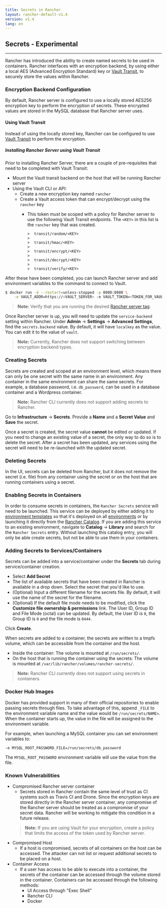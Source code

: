```yaml
---
title: Secrets in Rancher
layout: rancher-default-v1.4
version: v1.4
lang: en
---
```


## Secrets - Experimental
---

Rancher has introduced the ability to create named secrets to be used in containers. Rancher interfaces with an encryption backend, by using either a local AES (Advanced Encryption Standard) key or [Vault Transit](https://www.vaultproject.io/docs/secrets/transit/), to securely store the values within Rancher. 

### Encryption Backend Configuration

By default, Rancher server is configured to use a locally stored AES256 encryption key to perform the encryption of secrets. These encrypted values are stored in the MySQL database that Rancher server uses. 

#### Using Vault Transit

Instead of using the locally stored key, Rancher can be configured to use [Vault Transit](https://www.vaultproject.io/docs/secrets/transit/) to perform the encryption. 

##### Installing Rancher Server using Vault Transit

Prior to installing Rancher Server, there are a couple of pre-requisites that need to be completed with Vault Transit: 

* Mount the Vault transit backend on the host that will be running Rancher server
* Using the Vault CLI or API:
  * Create a new encryption key named `rancher`
  * Create a Vault access token that can encrypt/decrypt using the `rancher` key
    * This token must be scoped with a policy for Rancher server to use the following Vault Transit endpoints. The `<KEY>` in this list is the `rancher` key that was created.
      
      ```
      >  transit/random/<KEY>
      > 
      >  transit/hmac/<KEY>
      > 
      >  transit/encrypt/<KEY>
      > 
      >  transit/decrypt/<KEY>
      >  
      >  transit/verify/<KEY>
      ```
     

After these have been completed, you can launch Rancher server and add environment variables to the command to connect to Vault. 

```bash
$ docker run -d --restart=unless-stopped -p 8080:8080 \
    -e VAULT_ADDR=https://<VAULT_SERVER> -e VAULT_TOKEN=<TOKEN_FOR_VAULT_ACCCESS> rancher/server
```

> **Note:** Verify that you are running the desired [Rancher server tag]({{site.baseurl}}/rancher/{{page.version}}/{{page.lang}}/installing-rancher/installing-server/#rancher-server-tags).

Once Rancher server is up, you will need to update the `service-backend` setting within Rancher. Under **Admin** -> **Settings** -> **Advanced Settings**, find the `secrets.backend` value. By default, it will have `localkey` as the value. You can edit it to the value of `vault`. 

> **Note:** Currently, Rancher does not support switching between encryption backend types. 

### Creating Secrets

Secrets are created and scoped at an environment level, which means there can only be one secret with the same name in an environment. Any container in the same environment can share the same secrets. For example, a database password, i.e. `db_password`, can be used in a database container and a Wordpress container. 

> **Note:** Rancher CLI currently does not support adding secrets to Rancher. 

Go to **Infrastructure** -> **Secrets**. Provide a **Name** and a **Secret Value** and **Save** the secret. 

Once a secret is created, the secret value **cannot** be edited or updated. If you need to change an existing value of a secret, the only way to do so is to delete the secret. After a secret has been updated, any services using the secret will need to be re-launched with the updated secret. 

### Deleting Secrets

In the UI, secrets can be deleted from Rancher, but it does not remove the secret (i.e. file) from any container using the secret or on the host that are running containers using a secret. 

### Enabling Secrets in Containers

In order to consume secrets in containers, the `Rancher Secrets` service will need to be launched. This service can be deployed by either adding it to [environment templates]({{site.baseurl}}/rancher/{{page.version}}/{{page.lang}}/environments/#what-is-an-environment-template) so that it's deployed on all [environments]({{site.baseurl}}/rancher/{{page.version}}/{{page.lang}}/environments/) or by launching it directly from the [Rancher Catalog]({{site.baseurl}}/rancher/{{page.version}}/{{page.lang}}/catalog/). If you are adding this service to an existing environment, navigate to **Catalog** -> **Library** and search for the `Rancher Secrets` entry. Without launching this catalog entry, you will only be able create secrets, but not be able to use them in your containers.

### Adding Secrets to Services/Containers 

Secrets can be added into a service/container under the **Secrets** tab during service/container creation. 

* Select **Add Secret**
* The list of available secrets that have been created in Rancher is available in a drop down. Select the secret that you'd like to use. 
* (Optional) Input a different filename for the secrets file. By default, it will use the name of the secret for the filename. 
* (Optional) If the default file mode needs to be modified, click the **Customize file ownership & permissions** link. The User ID, Group ID and File Mode (octal) can be updated. By default, the User ID is `0`, the Group ID is `0` and the file mode is `0444`.

Click **Create**. 

When secrets are added to a container, the secrets are written to a tmpfs volume, which can be accessible from the container and the host. 

* Inside the container: The volume is mounted at `/run/secrets/`. 
* On the host that is running the container using the secrets: The volume is mounted at `/var/lib/rancher/volumes/rancher-secrets/`.

> **Note:** Rancher CLI currently does not support using secrets in containers. 

### Docker Hub Images

Docker has provided support in many of their official repositories to enable passing secrets through files. To take advantage of this, append `_FILE` to the environment variable name and the value would be `/run/secrets/NAME>`. When the container starts up, the value in the file will be assigned to the environment variable. 

For example, when launching a MySQL container you can set environment variables to:

`-e MYSQL_ROOT_PASSWORD_FILE=/run/secrets/db_password`

The `MYSQL_ROOT_PASSWORD` environment variable will use the value from the file. 

### Known Vulnerabilities

* Compromised Rancher server container
   * Secrets stored in Rancher contain the same level of trust as CI systems such as Travis CI and Drone. Since the encryption keys are stored directly in the Rancher server container, any compromise of the Rancher server should be treated as a compromise of your secret data. Rancher will be working to mitigate this condition in a future release. 
   > **Note:** If you are using Vault for your encryption, create a policy that limits the access of the token used by Rancher server. 
* Compromised Host
  * If a host is compromised, secrets of all containers on the host can be accessed. The attacker can not list or request additional secrets to be placed on a host. 
* Container Access
  * If a user has access to be able to execute into a container, the secrets of the container can be accessed through the volume stored in the container. Containers can be accessed through the following methods:  
    * UI Access through "Exec Shell"
    * Rancher CLI
    * Docker 
     
